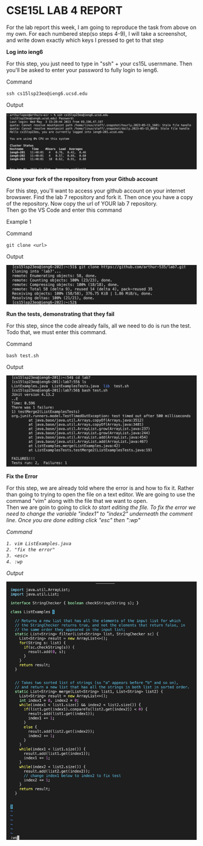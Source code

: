 # CSE15L LAB 4 REPORT 

For the lab report this week, I am going to reproduce the task from above on my own. For each numbered step(so steps 4-9), I will take a screenshot,
and write down exactly which keys I pressed to get to that step



**Log into ieng6**

For this step, you just need to type in "ssh" + your cs15L usernmane. 
Then you'll be asked to enter your password to fully login to ieng6.

Command
``` 
ssh cs15lsp23eo@ieng6.ucsd.edu

 ``` 

Output

![Image](ieng6.png)



**Clone your fork of the repository from your Github account**

For this step, you'll want to access your github account on your internet browswer. 
Find the lab 7 repository and fork it. Then once you have a copy of the repository. Now copy the url of YOUR lab 7 repository.  
Then go the VS Code and enter this command

Example 1 

Command
``` 
git clone <url>

 ```
 Output
 
![Image](gitClone.png)
 

**Run the tests, demonstrating that they fail**

For this step, since the code already fails, all we need to do is run the test. 
Todo that, we must enter this command. 

Command
``` 
bash test.sh

 ``` 

Output

![Image](testFail.png)


**Fix the Error**

For this step, we are already told where the error is and how to fix it. Rather than going to trying to open the file on a text editor. 
We are going to use the command "vim" along with the file that we want to open.  
Then we are goin to going to click <i> to start editing the file. 
To fix the error we need to change the variable "index1" to "index2" underneath the comment line. 
Once you are done editing click "esc" then ":wp"

Command
``` 
1. vim ListExamples.java
2. "fix the error"
3. <esc>
4. :wp

 ``` 
Output

![Image](fixCode.png)


